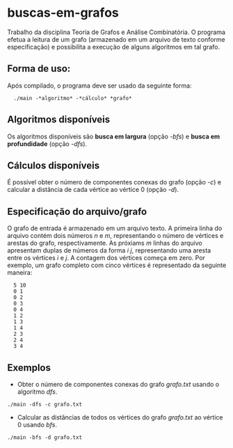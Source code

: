 # buscas-em-grafos
  Trabalho da disciplina Teoria de Grafos e Análise Combinatória. O programa efetua a leitura de um grafo (armazenado em um 
arquivo de texto conforme especificação) e possibilita a execução de alguns algoritmos em tal grafo.

## Forma de uso:
  Após compilado, o programa deve ser usado da seguinte forma: 
```
  ./main -*algoritmo* -*cálculo* *grafo*
```

## Algoritmos disponíveis
  Os algoritmos disponíveis são **busca em largura** (opção *-bfs*) e **busca em profundidade** (opção *-dfs*).
  
## Cálculos disponíveis
  É possível obter o número de componentes conexas do grafo (opção *-c*) e calcular a distância de cada vértice ao vértice 0 
(opção *-d*).

## Especificação do arquivo/grafo
  O grafo de entrada é armazenado em um arquivo texto. A primeira linha do arquivo contém dois números *n* e *m*, representando
o número de vértices e arestas do grafo, respectivamente. As próxiams *m* linhas do arquivo apresentam duplas de números da 
forma *i* *j*, representando uma aresta entre os vértices *i* e *j*. A contagem dos vértices começa em zero.
Por exemplo, um grafo completo com cinco vértices é representado da seguinte maneira:
```
  5 10
  0 1
  0 2
  0 3
  0 4
  1 2
  1 3
  1 4
  2 3
  2 4
  3 4
```

## Exemplos
* Obter o número de componentes conexas do grafo *grafo.txt* usando o algoritmo *dfs*. 
```
./main -dfs -c grafo.txt
```
* Calcular as distâncias de todos os vértices do grafo *grafo.txt* ao vértice 0 usando *bfs*.
```
./main -bfs -d grafo.txt
```


